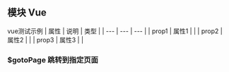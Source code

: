 
## 模块 Vue
vue测试示例
| 属性 | 说明 | 类型 |
| --- | --- | --- |
| prop1 | 属性1 |  |
| prop2 | 属性2 |  |
| prop3 | 属性3 |  |


### $gotoPage 跳转到指定页面